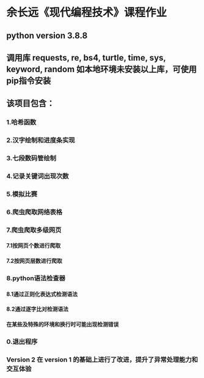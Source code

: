 # 余长远《现代编程技术》课程作业
## python version 3.8.8 
## 调用库 requests, re, bs4, turtle, time, sys, keyword, random 如本地环境未安装以上库，可使用pip指令安装

## 该项目包含：
### 1.哈希函数
### 2.汉字绘制和进度条实现
### 3.七段数码管绘制
### 4.记录关键词出现次数
### 5.模拟比赛
### 6.爬虫爬取网络表格
### 7.爬虫爬取多级网页
#### 7.1按网页个数进行爬取
#### 7.2按网页层数进行爬取
### 8.python语法检查器
#### 8.1通过正则化表达式检测语法
#### 8.2通过逐字比对检测语法
#### 在某些及特殊的环境和换行时可能出现检测错误
### 0.退出程序

### Version 2 在 version 1 的基础上进行了改进，提升了异常处理能力和交互体验
